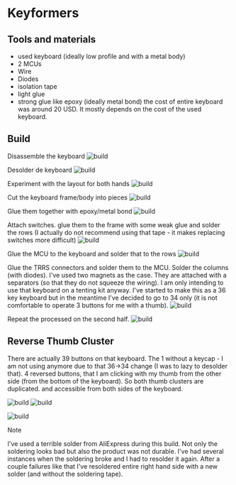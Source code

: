 # Keyformers

## Tools and materials 
- used keyboard (ideally low profile and with a metal body)
- 2 MCUs
- Wire 
- Diodes
- isolation tape
- light glue
- strong glue like epoxy (ideally metal bond)
the cost of entire keyboard was around 20 USD. It mostly depends on the cost of the used keyboard. 

## Build 
Disassemble the keyboard
![build](img/100.jpg)

Desolder de keyboard
![build](img/110.jpg)

Experiment with the layout for both hands
![build](img/201.jpg)

Cut the keyboard frame/body into pieces
![build](img/210.jpg)

Glue them together with epoxy/metal bond
![build](img/215.jpg)

Attach switches. glue them to the frame with some weak glue and solder the rows (I actually do not recommend using that tape - it makes replacing switches more difficult)
![build](img/301.jpg)

Glue the MCU to the keyboard and solder that to the rows
![build](img/310.jpg)

Glue the TRRS connectors and solder them to the MCU. Solder the columns (with diodes).
I've used two magnets as the case. They are attached with a separators (so that they do not squeeze the wiring). I am only intending to use that keyboard on a tenting kit anyway.
I've started to make this as a 36 key keyboard but in the meantime I've decided to go to 34 only (it is not comfortable to operate 3 buttons for me with a thumb).
![build](img/410.jpg)

Repeat the processed on the second half.
![build](img/430.jpg)

## Reverse Thumb Cluster
There are actually 39 buttons on that keyboard. The 1 without a keycap - I am not using anymore due to that 36->34 change (I was to lazy to desolder that). 4 reversed buttons, that I am clicking with my thumb from the other side (from the bottom of the keyboard). So both thumb clusters are duplicated. and accessible from both sides of the keyboard.

![build](img/500.jpg)
![build](img/510.jpg)

![build](img/440.jpg)

> [!NOTE]
> I've used a terrible solder from AliExpress during this build. Not only the soldering looks bad but also the product was not durable. I've had several instances when the soldering broke and I had to resolder it again. After a couple failures like that I've resoldered entire right hand side with a new solder (and without the soldering tape).
